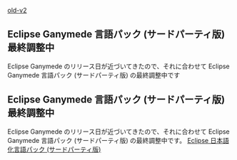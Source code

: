 [old-v2](ig080622-orig.html)

## Eclipse Ganymede 言語パック (サードパーティ版) 最終調整中

Eclipse Ganymede のリリース日が近づいてきたので、それに合わせて Eclipse Ganymede 言語パック (サードパーティ版) の最終調整中です






## Eclipse Ganymede 言語パック (サードパーティ版) 最終調整中


Eclipse Ganymede のリリース日が近づいてきたので、それに合わせて Eclipse Ganymede 言語パック (サードパーティ版)
の最終調整中です。
[Eclipse 日本語化言語パック (サードパーティ版)](http://www.igapyon.jp/blanco/nlpack/eclipse/index.html)